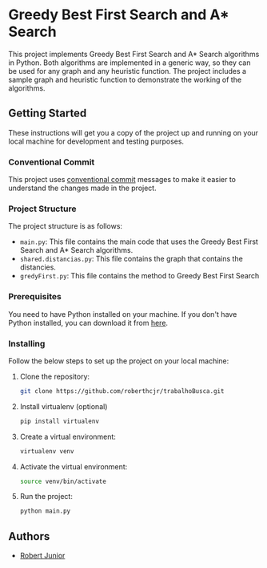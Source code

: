 <!-- Readme about gredy best first search and A* search -->
# Greedy Best First Search and A* Search
This project implements Greedy Best First Search and A* Search algorithms in Python. Both algorithms are implemented in a generic way, so they can be used for any graph and any heuristic function. The project includes a sample graph and heuristic function to demonstrate the working of the algorithms.

## Getting Started
These instructions will get you a copy of the project up and running on your local machine for development and testing purposes.

### Conventional Commit
This project uses [conventional commit](https://www.conventionalcommits.org/en/v1.0.0/) messages to make it easier to understand the changes made in the project.

### Project Structure
The project structure is as follows:
- `main.py`: This file contains the main code that uses the Greedy Best First Search and A* Search algorithms.
- `shared.distancias.py`: This file contains the graph that contains the distancies.
- `gredyFirst.py`: This file contains the method to Greedy Best First Search

### Prerequisites
You need to have Python installed on your machine. If you don't have Python installed, you can download it from [here](https://www.python.org/downloads/).

### Installing
Follow the below steps to set up the project on your local machine:

1. Clone the repository:
    ```bash
    git clone https://github.com/roberthcjr/trabalhoBusca.git

2. Install virtualenv (optional)
    ```bash
    pip install virtualenv

3. Create a virtual environment:
    ```bash
    virtualenv venv

4. Activate the virtual environment:
    ```bash
    source venv/bin/activate

5. Run the project:
    ```bash
    python main.py

## Authors
- [Robert Junior](https://github.com/roberthcjr/)